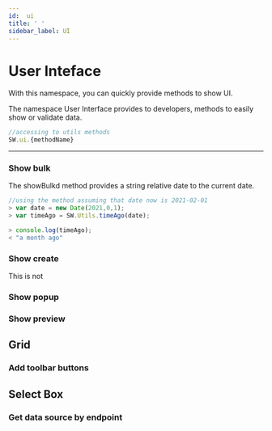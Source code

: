 ```yaml
---
id:  ui
title: ' '
sidebar_label: UI
---
```


# User Inteface

With this namespace, you can quickly provide methods to show UI.

The namespace User Interface provides to developers, methods to easily show or validate data.

```javascript
//accessing to utils methods
SW.ui.{methodName}
```

---

### Show bulk

The showBulkd method provides a string relative date to the current date.

```js {3}
//using the method assuming that date now is 2021-02-01
> var date = new Date(2021,0,1);
> var timeAgo = SW.Utils.timeAgo(date);

> console.log(timeAgo);
< "a month ago"
```


### Show create

This is not

### Show popup

### Show preview

## Grid

### Add toolbar buttons

## Select Box

### Get data source by endpoint